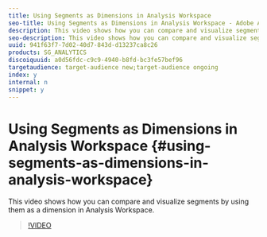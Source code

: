 ```yaml
---
title: Using Segments as Dimensions in Analysis Workspace 
seo-title: Using Segments as Dimensions in Analysis Workspace - Adobe Analytics
description: This video shows how you can compare and visualize segments by using them as a dimension in Analysis Workspace.
seo-description: This video shows how you can compare and visualize segments by using them as a dimension in Analysis Workspace. - Adobe Analytics
uuid: 941f63f7-7d02-40d7-843d-d13237ca8c26
products: SG_ANALYTICS
discoiquuid: a0d56fdc-c9c9-4940-b8fd-bc3fe57bef96
targetaudience: target-audience new;target-audience ongoing
index: y
internal: n
snippet: y
---
```


# Using Segments as Dimensions in Analysis Workspace {#using-segments-as-dimensions-in-analysis-workspace}

This video shows how you can compare and visualize segments by using them as a dimension in Analysis Workspace.

>[!VIDEO](https://video.tv.adobe.com/v/23974/?quality=12)